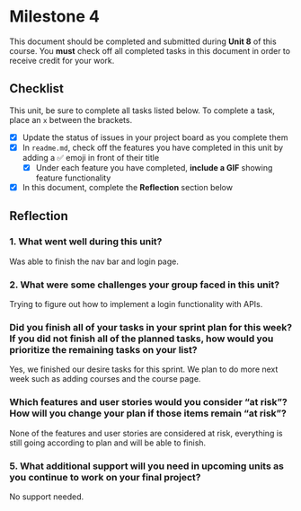# Milestone 4

This document should be completed and submitted during **Unit 8** of this course. You **must** check off all completed tasks in this document in order to receive credit for your work.

## Checklist

This unit, be sure to complete all tasks listed below. To complete a task, place an `x` between the brackets.

- [X] Update the status of issues in your project board as you complete them
- [X] In `readme.md`, check off the features you have completed in this unit by adding a ✅ emoji in front of their title
  - [X] Under each feature you have completed, **include a GIF** showing feature functionality
- [X] In this document, complete the **Reflection** section below

## Reflection

### 1. What went well during this unit?

Was able to finish the nav bar and login page.

### 2. What were some challenges your group faced in this unit?

Trying to figure out how to implement a login functionality with APIs.

### Did you finish all of your tasks in your sprint plan for this week? If you did not finish all of the planned tasks, how would you prioritize the remaining tasks on your list?

Yes, we finished our desire tasks for this sprint. We plan to do more next week such as adding courses and the course page.

### Which features and user stories would you consider “at risk”? How will you change your plan if those items remain “at risk”?

None of the features and user stories are considered at risk, everything is still going according to plan and will be able to finish.

### 5. What additional support will you need in upcoming units as you continue to work on your final project?

No support needed.